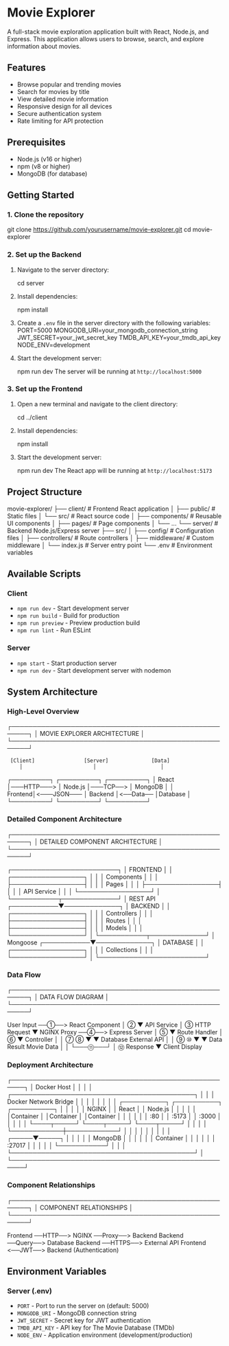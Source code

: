 # Movie Explorer

A full-stack movie exploration application built with React, Node.js, and Express. This application allows users to browse, search, and explore information about movies.

## Features

- Browse popular and trending movies
- Search for movies by title
- View detailed movie information
- Responsive design for all devices
- Secure authentication system
- Rate limiting for API protection

## Prerequisites

- Node.js (v16 or higher)
- npm (v8 or higher)
- MongoDB (for database)

## Getting Started

### 1. Clone the repository

 
git clone https://github.com/yourusername/movie-explorer.git
cd movie-explorer

### 2. Set up the Backend

1. Navigate to the server directory:
    
   cd server

2. Install dependencies:
    
   npm install

3. Create a `.env` file in the server directory with the following variables:
   PORT=5000
   MONGODB_URI=your_mongodb_connection_string
   JWT_SECRET=your_jwt_secret_key
   TMDB_API_KEY=your_tmdb_api_key
   NODE_ENV=development

4. Start the development server:
    
   npm run dev
   The server will be running at `http://localhost:5000`

### 3. Set up the Frontend

1. Open a new terminal and navigate to the client directory:
    
   cd ../client

2. Install dependencies:
    
   npm install

3. Start the development server:
    
   npm run dev
   The React app will be running at `http://localhost:5173`

## Project Structure

movie-explorer/
├── client/                 # Frontend React application
│   ├── public/            # Static files
│   └── src/               # React source code
│       ├── components/    # Reusable UI components
│       ├── pages/         # Page components
│       └── ...
└── server/                # Backend Node.js/Express server
    ├── src/
    │   ├── config/       # Configuration files
    │   ├── controllers/  # Route controllers
    │   ├── middleware/   # Custom middleware
    │   └── index.js      # Server entry point
    └── .env              # Environment variables

## Available Scripts

### Client
- `npm run dev` - Start development server
- `npm run build` - Build for production
- `npm run preview` - Preview production build
- `npm run lint` - Run ESLint

### Server
- `npm start` - Start production server
- `npm run dev` - Start development server with nodemon

## System Architecture

### High-Level Overview
 
┌──────────────────────────────────────────────────────┐
│              MOVIE EXPLORER ARCHITECTURE             │
└──────────────────────────────────────────────────────┘

     [Client]                [Server]              [Data]
        │                       │                     │
   ┌─────────┐            ┌─────────┐          ┌─────────┐
   │ React   │───HTTP───> │ Node.js │───TCP──> │ MongoDB │
   │ Frontend│<───JSON─── │ Backend │<──Data── │Database │
   └─────────┘            └─────────┘          └─────────┘
 

### Detailed Component Architecture
 
┌──────────────────────────────────────────────────────┐
│           DETAILED COMPONENT ARCHITECTURE            │
└──────────────────────────────────────────────────────┘

┌─────────────────────────┐
│      FRONTEND           │
│  ┌─────────────────┐    │
│  │   Components    │    │
│  ├─────────────────┤    │
│  │     Pages       │    │
│  ├─────────────────┤    │
│  │   API Service   │    │
│  └─────────────────┘    │
└───────────┬─────────────┘
            │ REST API
┌───────────▼─────────────┐
│       BACKEND           │
│  ┌─────────────────┐    │
│  │   Controllers   │    │
│  ├─────────────────┤    │
│  │     Routes      │    │
│  ├─────────────────┤    │
│  │     Models      │    │
│  └─────────────────┘    │
└───────────┬─────────────┘
            │ Mongoose
┌───────────▼─────────────┐
│       DATABASE          │
│  ┌─────────────────┐    │
│  │   Collections   │    │
│  └─────────────────┘    │
└─────────────────────────┘
 

### Data Flow
 
┌──────────────────────────────────────────────────────┐
│                 DATA FLOW DIAGRAM                    │
└──────────────────────────────────────────────────────┘

User Input ──①──> React Component
                      │
                      ②
                      ▼
                  API Service
                      │
                      ③ HTTP Request
                      ▼
                NGINX Proxy ──④──> Express Server
                                        │
                                        ⑤
                                        ▼
                                  Route Handler
                                        │
                                        ⑥
                                        ▼
                                  Controller
                                   │        │
                                   ⑦        ⑧
                                   ▼        ▼
                              Database  External API
                                   │        │
                                   ⑨        ⑩
                                   ▼        ▼
                              Data Result  Movie Data
                                   │        │
                                   └───⑪───┘
                                        │
                                        ⑫ Response
                                        ▼
                                  Client Display
 

### Deployment Architecture
 
┌─────────────────────────────────────────────────────┐
│                 Docker Host                         │
│                                                     │
│  ┌───────────────────────────────────────────┐     │
│  │         Docker Network Bridge             │     │
│  │                                           │     │
│  │  ┌──────────┐ ┌──────────┐ ┌──────────┐  │     │
│  │  │  NGINX   │ │  React   │ │  Node.js │  │     │
│  │  │Container │ │Container │ │Container │  │     │
│  │  │   :80    │ │  :5173   │ │  :3000   │  │     │
│  │  └────┬─────┘ └────┬─────┘ └────┬─────┘  │     │
│  │       └────────────┼────────────┘        │     │
│  │                    │                     │     │
│  │              ┌─────▼─────┐              │     │
│  │              │  MongoDB  │              │     │
│  │              │ Container │              │     │
│  │              │  :27017   │              │     │
│  │              └───────────┘              │     │
│  └───────────────────────────────────────────┘     │
└─────────────────────────────────────────────────────┘
 

### Component Relationships
 
┌──────────────────────────────────────────────────────┐
│              COMPONENT RELATIONSHIPS                 │
└──────────────────────────────────────────────────────┘

Frontend ──HTTP──> NGINX ──Proxy──> Backend
Backend ──Query──> Database
Backend ──HTTPS──> External API
Frontend <──JWT──> Backend (Authentication)
 

## Environment Variables

### Server (.env)
- `PORT` - Port to run the server on (default: 5000)
- `MONGODB_URI` - MongoDB connection string
- `JWT_SECRET` - Secret key for JWT authentication
- `TMDB_API_KEY` - API key for The Movie Database (TMDb)
- `NODE_ENV` - Application environment (development/production)

